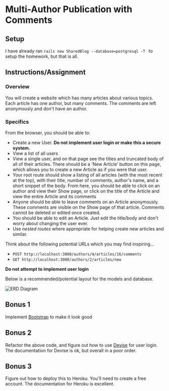 # Multi-Author Publication with Comments

## Setup

I have already ran `rails new SharedBlog --database=postgresql -T
` to setup the homework, but that is all.

## Instructions/Assignment

### Overview

You will create a website which has many articles about various topics. Each article has one author, but many comments. The comments are left anonymously and don't have an author.

### Specifics

From the browser, you should be able to:

- Create a new User. **Do not implement user login or make this a secure system.**
- View a list of all users
- View a single user, and on that page see the titles and truncated body of all of their articles. There should be a 'New Article' button on this page, which allows you to create a new Article as if you were that user.
- Your root route should show a listing of all articles (with the most recent at the top), with their title, number of comments, author's name, and a short snippet of the body. From here, you should be able to click on an author and view their Show page, or click on the title of the Article and view the entire Article and its comments
- Anyone should be able to leave comments on an Article anonymously. These comments are visible on the Show page of that article. Comments cannot be deleted or edited once created.
- You should be able to edit an Article. Just edit the title/body and don't worry about changing the user ever. 
- Use *nested routes* where appropriate for helping create new articles and similar.

Think about the following potential URLs which you may find inspiring...

* `POST http://localhost:3000/authors/4/articles/16/comments`
* `GET http://localhost:3000/authors/2/articles/new`

**Do not attempt to implement user login**

Below is a recommended/potential layout for the models and database.

![ERD Diagram](http://i.imgur.com/yf0j4VZ.png "Suggested model layout")

## Bonus 1

Implement [Bootstrap](http://getbootstrap.com/) to make it look good

## Bonus 2

Refactor the above code, and figure out how to use [Devise](https://github.com/plataformatec/devise) for user login. The documentation for Devise is ok, but overall in a poor order.

## Bonus 3

Figure out how to deploy this to Heroku. You'll need to create a free account. The documentation for Heroku is excellent.
